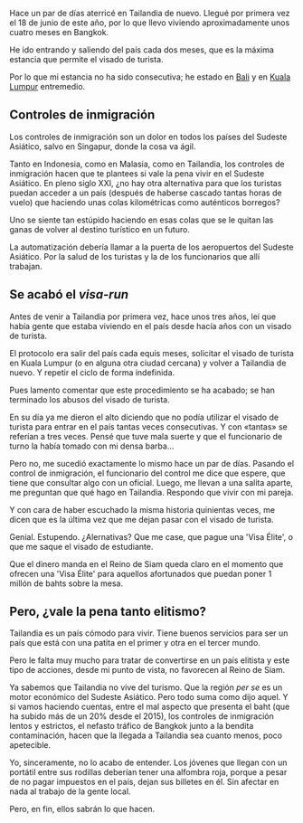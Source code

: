 Hace un par de días aterricé en Tailandia de nuevo. Llegué por primera vez el 18 de junio de este año, por lo que llevo viviendo aproximadamente unos cuatro meses en Bangkok. 

He ido entrando y saliendo del país cada dos meses, que es la máxima estancia que permite el visado de turista.

Por lo que mi estancia no ha sido consecutiva; he estado en [Bali](https://nomoresheet.es/visado-tailandes-bali) y en [Kuala Lumpur](https://nomoresheet.es/airbnb) entremedio.

## Controles de inmigración

Los controles de inmigración son un dolor en todos los países del Sudeste Asiático, salvo en Singapur, donde la cosa va ágil. 

Tanto en Indonesia, como en Malasia, como en Tailandia, los controles de inmigración hacen que te plantees si vale la pena vivir en el Sudeste Asiático. En pleno siglo XXI, ¿no hay otra alternativa para que los turistas puedan acceder a un país (después de haberse cascado tantas horas de vuelo) que haciendo unas colas kilométricas como auténticos borregos?

Uno se siente tan estúpido haciendo en esas colas que se le quitan las ganas de volver al destino turístico en un futuro.

La automatización debería llamar a la puerta de los aeropuertos del Sudeste Asiático. Por la salud de los turistas y la de los funcionarios que allí trabajan.

## Se acabó el *visa-run*

Antes de venir a Tailandia por primera vez, hace unos tres años, leí que había gente que estaba viviendo en el país desde hacía años con un visado de turista.

El protocolo era salir del país cada equis meses, solicitar el visado de turista en Kuala Lumpur (o en alguna otra ciudad cercana) y volver a Tailandia de nuevo. Y repetir el ciclo de forma indefinida. 

Pues lamento comentar que este procedimiento se ha acabado; se han terminado los abusos del visado de turista.

En su día ya me dieron el alto diciendo que no podía utilizar el visado de turista para entrar en el país tantas veces consecutivas. Y con «tantas» se referían a tres veces. Pensé que tuve mala suerte y que el funcionario de turno la había tomado con mi densa barba...

Pero no, me sucedió exactamente lo mismo hace un par de días. Pasando el control de inmigración, el funcionario del control me dice que espere, que tiene que consultar algo con un oficial. Luego, me llevan a una salita aparte, me preguntan que qué hago en Tailandia. Respondo que vivir con mi pareja. 

Y con cara de haber escuchado la misma historia quinientas veces, me dicen que es la última vez que me dejan pasar con el visado de turista.

Genial. Estupendo. ¿Alernativas? Que me case, que pague una 'Visa Élite', o que me saque el visado de estudiante. 

Que el dinero manda en el Reino de Siam queda claro en el momento que ofrecen una 'Visa Élite' para aquellos afortunados que puedan poner 1 millón de bahts sobre la mesa.

## Pero, ¿vale la pena tanto elitismo?

Tailandia es un país cómodo para vivir. Tiene buenos servicios para ser un país que está con una patita en el primer y otra en el tercer mundo.

Pero le falta muy mucho para tratar de convertirse en un país elitista y este tipo de acciones, desde mi punto de vista, no favorecen al Reino de Siam.

Ya sabemos que Tailandia no vive del turismo. Que la región *per se* es un motor económico del Sudeste Asiático. Pero todo suma como dijo aquel. Y si vamos haciendo cuentas, entre el mal aspecto que presenta el baht (que ha subido más de un 20% desde el 2015), los controles de inmigración lentos y estrictos, el nefasto tráfico de Bangkok junto a la bendita contaminación, hacen que la llegada a Tailandia sea cuanto menos, poco apetecible. 

Yo, sinceramente, no lo acabo de entender. Los jóvenes que llegan con un portátil entre sus rodillas deberían tener una alfombra roja, porque a pesar de no pagar impuestos en el país, dejan sus billetes en él. Sin afectar en nada al trabajo de la gente local.

Pero, en fin, ellos sabrán lo que hacen.